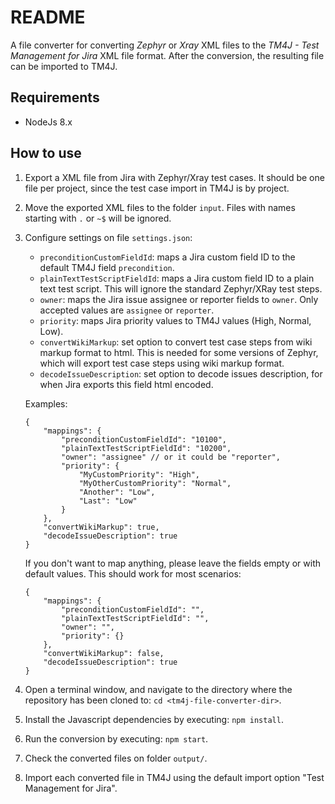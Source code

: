 
# README #

A file converter for converting *Zephyr* or *Xray* XML files to the *TM4J - Test Management for Jira* XML file format. After the conversion, the resulting file can be imported to TM4J.

## Requirements ##
* NodeJs 8.x

## How to use ##
1. Export a XML file from Jira with Zephyr/Xray test cases. It should be one file per project, since the test case import in TM4J is by project.

2. Move the exported XML files to the folder ``input``. Files with names starting with ``.`` or ``~$`` will be ignored.

3. Configure settings on file ``settings.json``:
	* ``preconditionCustomFieldId``: maps a Jira custom field ID to the default TM4J field ``precondition``.
	* ``plainTextTestScriptFieldId``: maps a Jira custom field ID to a plain text test script. This will ignore the standard Zephyr/XRay test steps.
	* ``owner``: maps the Jira issue assignee or reporter fields to ``owner``. Only accepted values are ``assignee`` or ``reporter``.
	* ``priority``: maps Jira priority values to TM4J values (High, Normal, Low).
	* ``convertWikiMarkup``: set option to convert test case steps from wiki markup format to html. This is needed for some versions of Zephyr, which will export test case steps using wiki markup format.
	* ``decodeIssueDescription``: set option to decode issues description, for when Jira exports this field html encoded.
	
	Examples:
	```
	{
		"mappings": {
			"preconditionCustomFieldId": "10100",
			"plainTextTestScriptFieldId": "10200",
			"owner": "assignee" // or it could be "reporter",
			"priority": {
				"MyCustomPriority": "High",
				"MyOtherCustomPriority": "Normal",
				"Another": "Low",
				"Last": "Low"
			}
		},
		"convertWikiMarkup": true,
		"decodeIssueDescription": true
	}
	```
	If you don't want to map anything, please leave the fields empty or with default values. This should work for most scenarios:
	```
	{
		"mappings": {
			"preconditionCustomFieldId": "",
			"plainTextTestScriptFieldId": "",
			"owner": "",
			"priority": {}
		},
		"convertWikiMarkup": false,
		"decodeIssueDescription": true
	}
	```
4. Open a terminal window, and navigate to the directory where the repository has been cloned to: ``cd <tm4j-file-converter-dir>``.

5. Install the Javascript dependencies by executing: ``npm install``.

6. Run the conversion by executing: ``npm start``.

7. Check the converted files on folder ``output/``.

8. Import each converted file in TM4J using the default import option "Test Management for Jira".
